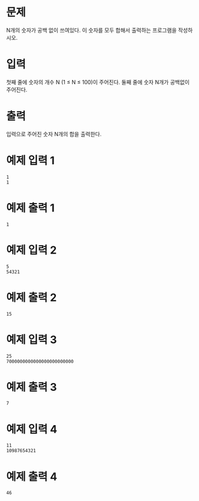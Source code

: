 # 문제

N개의 숫자가 공백 없이 쓰여있다. 이 숫자를 모두 합해서 출력하는 프로그램을 작성하시오.

# 입력

첫째 줄에 숫자의 개수 N (1 ≤ N ≤ 100)이 주어진다. 둘째 줄에 숫자 N개가 공백없이 주어진다.

# 출력

입력으로 주어진 숫자 N개의 합을 출력한다.

# 예제 입력 1

```
1
1
```

# 예제 출력 1

```
1
```

# 예제 입력 2

```
5
54321
```

# 예제 출력 2

```
15
```

# 예제 입력 3

```
25
7000000000000000000000000
```

# 예제 출력 3

```
7
```

# 예제 입력 4

```
11
10987654321
```

# 예제 출력 4

```
46
```
